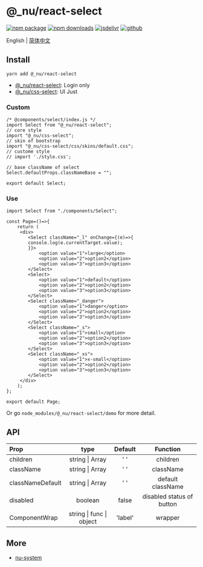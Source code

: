 # @\_nu/react-select

[![npm package][npm-badge]][npm-url]
[![npm downloads][npm-downloads]][npm-url]
[![jsdelivr][jsdelivr-badge]][jsdelivr-url]
[![github][git-badge]][git-url]

[npm-badge]: https://img.shields.io/npm/v/@_nu/react-select.svg
[npm-url]: https://www.npmjs.org/package/@_nu/react-select
[npm-downloads]: https://img.shields.io/npm/dw/@_nu/react-select
[git-url]: https://github.com/nu-system/react-select
[git-badge]: https://img.shields.io/github/stars/nu-system/react-select.svg?style=social
[jsdelivr-badge]: https://data.jsdelivr.com/v1/package/npm/@_nu/react-select/badge
[jsdelivr-url]: https://www.jsdelivr.com/package/npm/@_nu/react-select

English | [简体中文](./lang/zh.md)

## Install

```
yarn add @_nu/react-select
```

- [@\_nu/react-select](https://nu-system.github.io/react/select/): Login only
- [@\_nu/css-select](https://nu-system.github.io/css/select/): UI Just

### Custom

```JSX
/* @components/select/index.js */
import Select from "@_nu/react-select";
// core style
import "@_nu/css-select";
// skin of bootstrap
import "@_nu/css-select/css/skins/default.css";
// custome style
// import './style.css';

// base className of select
Select.defaultProps.classNameBase = "";

export default Select;
```

### Use

```JSX
import Select from "./components/Select";

const Page=()=>{
    return (
     <div>
        <Select className="_l" onChange={(e)=>{
        console.log(e.currentTarget.value);
        }}>
            <option value="1">large</option>
            <option value="2">option2</option>
            <option value="3">option3</option>
        </Select>
        <Select>
            <option value="1">default</option>
            <option value="2">option2</option>
            <option value="3">option3</option>
        </Select>
        <Select className="_danger">
            <option value="1">danger</option>
            <option value="2">option2</option>
            <option value="3">option3</option>
        </Select>
        <Select className="_s">
            <option value="1">small</option>
            <option value="2">option2</option>
            <option value="3">option3</option>
        </Select>
        <Select className="_xs">
            <option value="1">x-small</option>
            <option value="2">option2</option>
            <option value="3">option3</option>
        </Select>
     </div>
    );
};

export default Page;
```

Or go `node_modules/@_nu/react-select/demo` for more detail.

## API

| Prop             |               type               | Default  |         Function          |
| :--------------- | :------------------------------: | :------: | :-----------------------: |
| children         |       string &#124; Array        | '&nbsp;' |         children          |
| className        |       string &#124; Array        | '&nbsp;' |         className         |
| classNameDefault |       string &#124; Array        | '&nbsp;' |     default className     |
| disabled         |             boolean              |  false   | disabled status of button |
| ComponentWrap    | string &#124; func &#124; object | 'label'  |          wrapper          |

## More

- [nu-system](https://nu-system.github.io/)
